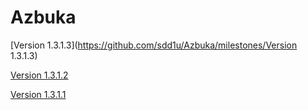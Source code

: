 Azbuka
======

[Version 1.3.1.3](https://github.com/sdd1u/Azbuka/milestones/Version 1.3.1.3)

[Version 1.3.1.2](https://github.com/sdd1u/Azbuka/milestones/Version%201.3.1.2)

[Version 1.3.1.1](https://github.com/sdd1u/Azbuka/milestones/Version%201.3.1.1)
